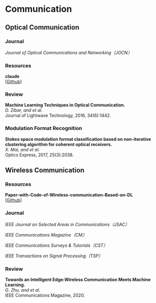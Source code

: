 # Communication

## Optical Communication

### Journal

*Journal of Optical Communications and Networking（JOCN）*<br>

### Resources

**claude**<br>
[[Github](https://github.com/Rassibassi/claude)]

### Review

**Machine Learning Techniques in Optical Communication.**<br>
*D. Zibar, and et al.*<br>
Journal of Lightwave Technology, 2016, 34(6):1442.

### Modulation Format Recognition

**Stokes space modulation format classification based on non-iterative clustering algorithm for coherent optical receivers.**<br>
*X. Mai, and et al.*<br>
Optics Express, 2017, 25(3):2038.

## Wireless Communication

### Resources

**Paper-with-Code-of-Wireless-communication-Based-on-DL**<br>
[[Github](https://github.com/IIT-Lab/Paper-with-Code-of-Wireless-communication-Based-on-DL)]

### Journal

*IEEE Journal on Selected Areas in Communications（JSAC）*<br>

*IEEE Communications Magazine（CM）*<br>

*IEEE Communications Surveys & Tutorials（CST）*<br>

*IEEE Transactions on Signal Processing（TSP）*<br>

### Review

**Towards an Intelligent Edge:Wireless Communication Meets Machine Learning.**<br>
*G. Zhu, and et al.*<br>
IEEE Communications Magazine, 2020.